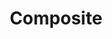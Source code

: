 ---
layout: default
title: Composite
modified:
categories: structural
excerpt:
tags: []
image:
  feature:
  teaser: nav/400X250.png
  thumb:
---